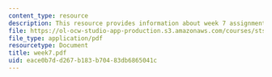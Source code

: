 ```yaml
---
content_type: resource
description: This resource provides information about week 7 assignments.
file: https://ol-ocw-studio-app-production.s3.amazonaws.com/courses/sts-005-disease-and-society-in-america-fall-2005/eace0b7dd267b183b70483db6865041c_week7.pdf
file_type: application/pdf
resourcetype: Document
title: week7.pdf
uid: eace0b7d-d267-b183-b704-83db6865041c
---
```

